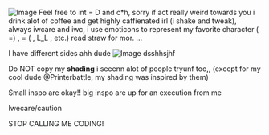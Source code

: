 ![Image](https://github.com/user-attachments/assets/6db5181e-28c2-4121-86cd-bb31020c6eaf)
Feel free to int = D and c*h, sorry if act really weird towards you i drink alot of coffee and get highly caffienated irl (i shake and tweak), always iwcare and iwc, i use emoticons to represent my favorite character (  =) , = ( , L_L , etc.) read straw for mor. ...

I have different sides ahh dude
![Image](https://github.com/user-attachments/assets/853330d8-ec18-421d-9e54-e4ea674c3303) dsshhsjhf


Do NOT copy my **shading** i seeenn alot of people tryunf too,, (except for my cool dude @Printerbattle, my shading was inspired by them) 

Small inspo are okay!! big inspo are up for an execution from me

Iwecare/caution 

STOP CALLING ME CODING! 
